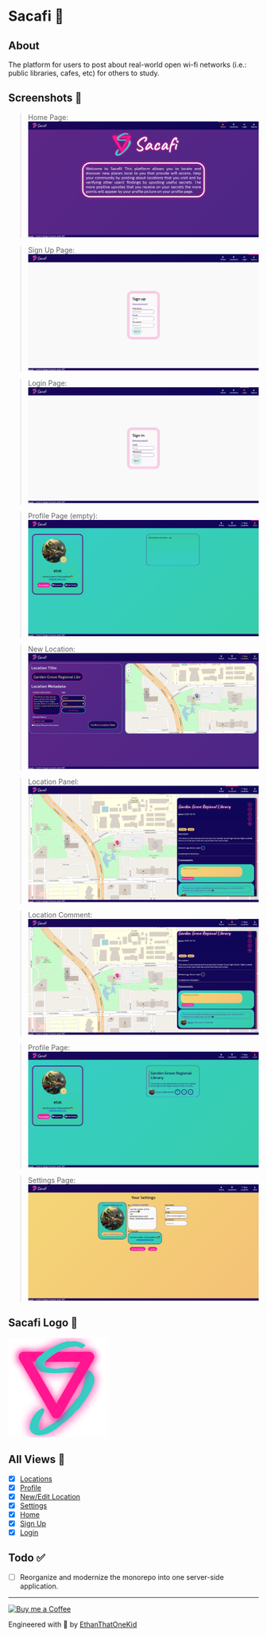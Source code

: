 # Sacafi 🥡

## About

The platform for users to post about real-world open wi-fi networks (i.e.: public libraries, cafes, etc) for others to study.

## Screenshots 📸

> Home Page: ![Home Page](screenshots/home.png)

> Sign Up Page: ![Sign Up Page](screenshots/signup.png)

> Login Page: ![Login Page](screenshots/login.png)

> Profile Page (empty): ![Profile Page (empty)](screenshots/profile-empty.png)

> New Location: ![New Location](screenshots/new-location.png)

> Location Panel: ![Location Panel](screenshots/location-panel.png)

> Location Comment: ![Location Comment](screenshots/location-comment.png)

> Profile Page: ![Profile Page](screenshots/profile.png)

> Settings Page: ![Settings Page](screenshots/settings.png)

## Sacafi Logo 🎉

![Sacafi Logo](frontend/public/logo.svg)

## All Views 👀

- [x] [Locations](frontend/src/views/Locations.vue)
- [x] [Profile](frontend/src/views/Profile.vue)
- [x] [New/Edit Location](frontend/src/views/ArticleEdit.vue)
- [x] [Settings](frontend/src/views/Settings.vue)
- [x] [Home](frontend/src/views/Home.vue)
- [x] [Sign Up](frontend/src/views/Register.vue)
- [x] [Login](frontend/src/views/Login.vue)

## Todo ✅

- [ ] Reorganize and modernize the monorepo into one server-side application.

---

[![Buy me a Coffee](https://img.shields.io/badge/buy%20me%20a-coffee-%23FF813F)](https://buymeacoff.ee/etok)

Engineered with 💖 by [EthanThatOneKid](http://ethandavidson.com/)
